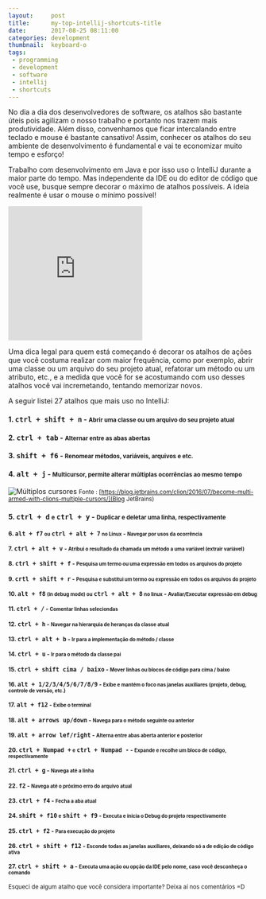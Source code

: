 ```yaml
---
layout:     post
title:      my-top-intellij-shortcuts-title
date:       2017-08-25 08:11:00
categories: development
thumbnail:  keyboard-o
tags:
 - programming
 - development
 - software
 - intellij
 - shortcuts 
---
```


No dia a dia dos desenvolvedores de software, os atalhos são bastante úteis pois agilizam o nosso trabalho e portanto nos 
trazem mais produtividade. Além disso, convenhamos que ficar intercalando entre teclado e mouse é bastante cansativo! 
Assim, conhecer os atalhos do seu ambiente de desenvolvimento é fundamental e vai te economizar muito tempo e esforço!

Trabalho com desenvolvimento em Java e por isso uso o IntelliJ durante a maior parte do tempo. 
Mas independente da IDE ou do editor de código que você use, busque sempre decorar o máximo de atalhos possíveis.
A ideia realmente é usar o mouse o mínimo possível!

<iframe src="https://giphy.com/embed/ule4vhcY1xEKQ" width="270" height="270" frameBorder="0" class="giphy-embed" allowFullScreen></iframe><p><a href="https://giphy.com/gifs/reactionseditor-cat-typing-ule4vhcY1xEKQ"></a></p>

Uma dica legal para quem está começando é decorar os atalhos de ações que você costuma realizar com maior frequência, 
como por exemplo, abrir uma classe ou um arquivo do seu projeto atual, refatorar um método ou um atributo, etc., 
e a medida que você for se acostumando com uso desses atalhos você vai incremetando, tentando memorizar novos.

A seguir listei 27 atalhos que mais uso no IntelliJ:

#### 1. <kbd>ctrl + shift + n</kbd> - <small>Abrir uma classe ou um arquivo  do seu projeto atual</small>
#### 2. <kbd>ctrl + tab</kbd> - <small>Alternar entre as abas abertas</small>
#### 3. <kbd>shift + f6</kbd> - <small>Renomear métodos, variáveis, arquivos e etc.</small> 
#### 4. <kbd>alt + j</kbd> - <small>Multicursor, permite alterar múltiplas ocorrências ao mesmo tempo</small>

![Múltiplos cursores]({{site.baseurl}}/assets/posts/multiple_cursor_selection.gif)
<small>Fonte : [https://blog.jetbrains.com/clion/2016/07/become-multi-armed-with-clions-multiple-cursors/](Blog JetBrains)</small>

#### 5. <kbd>ctrl + d</kbd> <small>e</small> <kbd>ctrl + y</kbd> - <small>Duplicar  e deletar uma linha, respectivamente
#### 6. <kbd>alt + f7</kbd> <small>ou</small> <kbd>ctrl + alt + 7</kbd> <small>no Linux</small> - <small> Navegar por usos da ocorrência</small> 
#### 7. <kbd>ctrl + alt + v</kbd> - <small>Atribui o resultado da chamada um método a uma variável (extrair variável)</small>
#### 8. <kbd>ctrl + shift + f</kbd> - <small>Pesquisa um termo ou uma expressão em todos os arquivos do projeto</small>
#### 9. <kbd>crtl + shift + r</kbd> - <small>Pesquisa e substitui um termo ou expressão em todos os arquivos do projeto</small>
#### 10. <kbd>alt + f8</kbd> <small>  (in debug mode) ou</small> <kbd>ctrl + alt + 8</kbd> <small>no linux</small> </kbd> - <small>Avaliar/Executar expressão em debug</small>
#### 11. <kbd>ctrl + /</kbd> - <small>Comentar linhas seleciondas</small>
#### 12. <kbd>ctrl + h</kbd> - <small>Navegar na hierarquia de heranças da classe atual</small>
#### 13. <kbd>ctrl + alt + b</kbd> - <small>Ir para a implementação do método / classe</small>
#### 14. <kbd>ctrl + u</kbd> - <small>Ir para o método da classe pai</small>
#### 15. <kbd>ctrl + shift cima / baixo</kbd> - <small>Mover linhas ou blocos de código para cima / baixo</small>
#### 16. <kbd>alt + 1/2/3/4/5/6/7/8/9</kbd> - <small>Exibe e mantém o foco nas janelas auxiliares (projeto, debug, controle de versão, etc.) </small>
#### 17. <kbd>alt + f12</kbd> - <small>Exibe o terminal</small>
#### 18. <kbd>alt + arrows up/down</kbd> - <small>Navega para o método seguinte ou anterior</small>
#### 19. <kbd>alt + arrow lef/right</kbd> - <small>Alterna entre abas aberta anterior e posterior</small>
#### 20. <kbd>ctrl + Numpad +</kbd> <small>e</small> <kbd>ctrl + Numpad -</kbd> - <small>Expande e recolhe um bloco de código, respectivamente</small>
#### 21. <kbd>ctrl + g</kbd> - <small>Navega até a linha</small>
#### 22. <kbd>f2</kbd> - <small>Navega até o próximo erro do arquivo atual</small>
#### 23. <kbd>ctrl + f4</kbd> - <small>Fecha a aba atual</small>
#### 24. <kbd>shift + f10</kbd> <small>e</small> <kbd>shift + f9</kbd> - <small>Executa e inicia o Debug do projeto respectivamente</small>
#### 25. <kbd>ctrl + f2</kbd> - <small>Para execução do projeto</small>
#### 26. <kbd>ctrl + shift + f12</kbd> - <small>Esconde todas as janelas auxiliares, deixando só a de edição de código ativa</small>
#### 27. <kbd>ctrl + shift + a</kbd> - <small>Executa uma ação ou opção da IDE pelo nome, caso você desconheça o comando</small>

Esqueci de algum atalho que você considera importante? Deixa aí nos comentários =D


